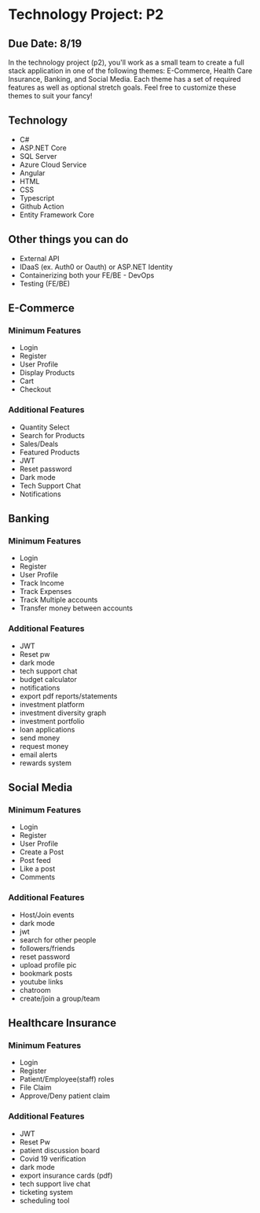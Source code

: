 # Technology Project: P2
## Due Date: 8/19
In the technology project (p2), you'll work as a small team to create a full stack application in one of the following themes: E-Commerce, Health Care Insurance, Banking, and Social Media. Each theme has a set of required features as well as optional stretch goals. Feel free to customize these themes to suit your fancy!

## Technology
- C#
- ASP.NET Core
- SQL Server
- Azure Cloud Service
- Angular
- HTML
- CSS
- Typescript
- Github Action
- Entity Framework Core

## Other things you can do
- External API
- IDaaS (ex. Auth0 or Oauth) or ASP.NET Identity
- Containerizing both your FE/BE - DevOps
- Testing (FE/BE)


## E-Commerce
### Minimum Features
- Login
- Register
- User Profile
- Display Products
- Cart
- Checkout 
### Additional Features
- Quantity Select
- Search for Products
- Sales/Deals
- Featured Products
- JWT
- Reset password
- Dark mode
- Tech Support Chat
- Notifications

## Banking
### Minimum Features
- Login
- Register
- User Profile
- Track Income
- Track Expenses
- Track Multiple accounts
- Transfer money between accounts

### Additional Features
- JWT
- Reset pw
- dark mode
- tech support chat
- budget calculator
- notifications
- export pdf reports/statements
- investment platform
- investment diversity graph
- investment portfolio
- loan applications
- send money
- request money
- email alerts
- rewards system

## Social Media
### Minimum Features
- Login
- Register
- User Profile
- Create a Post
- Post feed
- Like a post
- Comments

### Additional Features
- Host/Join events
- dark mode 
- jwt
- search for other people
- followers/friends
- reset password
- upload profile pic
- bookmark posts
- youtube links
- chatroom
- create/join a group/team


## Healthcare Insurance
### Minimum Features
- Login
- Register
- Patient/Employee(staff) roles
- File Claim
- Approve/Deny patient claim

### Additional Features
- JWT
- Reset Pw
- patient discussion board
- Covid 19 verification
- dark mode
- export insurance cards (pdf)
- tech support live chat
- ticketing system
- scheduling tool
